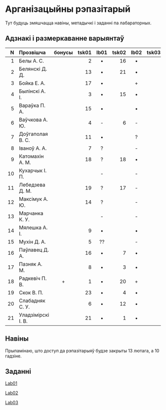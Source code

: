 # Арганізацыйны рэпазітарый

Тут будуць змяшчацца навіны, метадычкі і заданні па лабараторных.

## Адзнакі і размеркаванне варыянтаў


|N  |Прозвішча         |бонусы|tsk01|lb01|tsk02|lb02|tsk03|lb03|tsk04|lb04|
|--:|:-----------------|:----:|----:|:--:|----:|:--:|----:|:--:|----:|:--:|
|  1|Белы А. С.        |      |2    |•   |16   |•   |     |    |     |    |
|  2|Белянскі Д. Д.    |      |13   |•   |21   |•   |     |    |     |    |
|  3|Бойка Е. А.       |      |17   |•   |     |+   |     |    |     |    |
|  4|Былінскі А. І.    |      |3    |•   |15   |•   |     |    |     |    |
|  5|Вараўка П. А.     |      |15   |•   |     |•   |     |    |     |    |
|  6|Ваўчкова А. Ю.    |      |4    |-   |6    |-   |     |    |     |    |
|  7|Доўгаполая В. С.  |      |11   |•   |     |?   |     |    |     |    |
|  8|Іваноў А. А.      |      |7    |?   |     |-   |     |    |     |    |
|  9|Катомахін А. М.   |      |18   |?   |18   |•   |     |    |     |    |
| 10|Кухарчык І. П.    |      |     |-   |     |-   |     |    |     |    |
| 11|Лебедзева Д. М.   |      |19   |?   |17   |-   |     |    |     |    |
| 12|Максімук А. Ю.    |      |14   |?   |     |-   |     |    |     |    |
| 13|Марчанка К. У.    |      |     |-   |     |-   |     |    |     |    |
| 14|Мялешка А. І.     |      |9    |•   |     |•   |     |    |     |    |
| 15|Мухін Д. А.       |      |5    |??  |     |-   |     |    |     |    |
| 16|Паўлавец Д. А.    |      |16   |•   |7    |•   |     |    |     |    |
| 17|Пазняк А. М.      |      |8    |•   |3    |•   |     |    |     |    |
| 18|Радкевіч П. В.    |+     |1    |•   |20   |+   |     |    |     |    |
| 19|Скок В. П.        |      |23   |•   |4    |•   |     |    |     |    |
| 20|Слабадняк С. У.   |      |6    |•   |12   |•   |     |    |     |    |
| 21|Уладзімірскі І. В.|      |21   |•   |1    |•   |     |    |     |    |


## Навіны

Прыпамінаю, што доступ да рэпазітарыяў будзе закрыты 13 лютага, а 10 гадзіне.

## Заданні

[Lab01](https://github.com/BSU2013gr04Lego/Workflow/releases/download/editpolimorph/JavaLab1.pdf)

[Lab02](https://github.com/BSU2013gr04Lego/Workflow/releases/download/editpolimorph/Polimorfizm.pdf)

[Lab03](https://github.com/BSU2013gr04Lego/Workflow/releases/download/lab03.pdf/JavaLab3.pdf)
